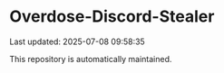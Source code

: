 # Overdose-Discord-Stealer

Last updated: 2025-07-08 09:58:35

This repository is automatically maintained.
